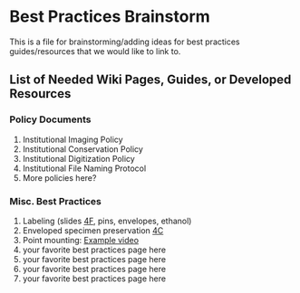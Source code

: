 # Best Practices Brainstorm 
This is a file for brainstorming/adding ideas for best practices guides/resources that we would like to link to. 

## List of Needed Wiki Pages, Guides, or Developed Resources

### Policy Documents
1.  Institutional Imaging Policy
2.  Institutional Conservation Policy
3.  Institutional Digitization Policy
4.  Institutional File Naming Protocol
5.  More policies here?

### Misc. Best Practices
1. Labeling (slides [4F](https://github.com/EntCollNet/BugFlow/blob/master/modules/module_4/module_4F.md), pins, envelopes, ethanol)
2. Enveloped specimen preservation [4C](https://github.com/EntCollNet/BugFlow/blob/master/modules/module_4/module_4C.md)
3. Point mounting: [Example video](https://www.youtube.com/watch?v=ckCwY8SDMe4) 
4. your favorite best practices page here
5. your favorite best practices page here
6. your favorite best practices page here
7. your favorite best practices page here
